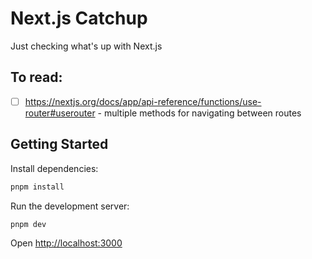 # Next.js Catchup

Just checking what's up with Next.js

## To read:

- [ ] https://nextjs.org/docs/app/api-reference/functions/use-router#userouter - multiple methods for navigating between routes

## Getting Started

Install dependencies:

```bash
pnpm install
```

Run the development server:

```bash
pnpm dev
```

Open [http://localhost:3000](http://localhost:3000)
